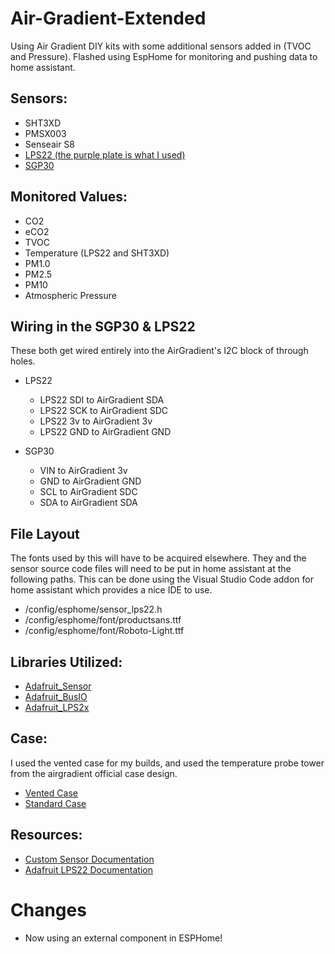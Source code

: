 # Air-Gradient-Extended
Using Air Gradient DIY kits with some additional sensors added in (TVOC and Pressure). Flashed using EspHome for monitoring and pushing data to home assistant.

## Sensors:
- SHT3XD
- PMSX003
- Senseair S8
- [LPS22 (the purple plate is what I used)](https://www.aliexpress.us/item/3256804423878004.html)
- [SGP30](https://www.aliexpress.us/item/2255801057593796.html)

## Monitored Values:
- CO2
- eCO2
- TVOC
- Temperature (LPS22 and SHT3XD)
- PM1.0
- PM2.5
- PM10
- Atmospheric Pressure

## Wiring in the SGP30 & LPS22
These both get wired entirely into the AirGradient's I2C block of through holes.
- LPS22
  - LPS22 SDI to AirGradient SDA
  - LPS22 SCK to AirGradient SDC
  - LPS22 3v to AirGradient 3v
  - LPS22 GND to AirGradient GND

- SGP30
  - VIN to AirGradient 3v
  - GND to AirGradient GND
  - SCL to AirGradient SDC
  - SDA to AirGradient SDA

## File Layout
The fonts used by this will have to be acquired elsewhere. They and the sensor source code files will need to be put in home assistant at the following paths. This can be done using the Visual Studio Code addon for home assistant which provides a nice IDE to use.
- /config/esphome/sensor_lps22.h
- /config/esphome/font/productsans.ttf
- /config/esphome/font/Roboto-Light.ttf

## Libraries Utilized:

- [Adafruit_Sensor](https://github.com/adafruit/Adafruit_Sensor.git)
- [Adafruit_BusIO](https://github.com/adafruit/Adafruit_BusIO.git)
- [Adafruit_LPS2x](https://github.com/adafruit/Adafruit_LPS2X.git)

## Case:

I used the vented case for my builds, and used the temperature probe tower from the airgradient official case design.

- [Vented Case](https://www.printables.com/model/273756-vented-airgradiant-enclosure)
- [Standard Case](https://www.airgradient.com/open-airgradient/instructions/diy/diy_3d_new.zip)

## Resources:

- [Custom Sensor Documentation](https://esphome.io/components/sensor/custom.html)
- [Adafruit LPS22 Documentation](https://learn.adafruit.com/adafruit-lps25-pressure-sensor)

# Changes
- Now using an external component in ESPHome!
